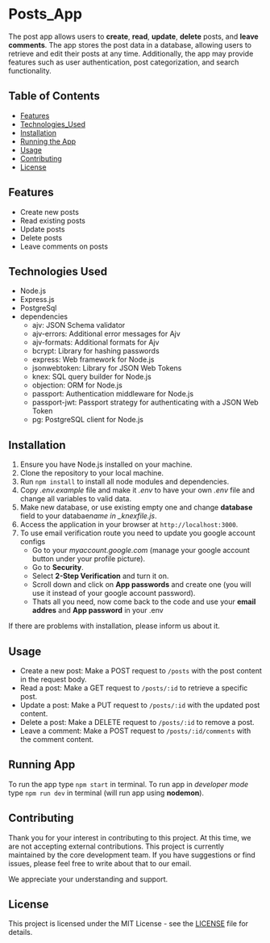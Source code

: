 # Posts_App

The post app allows users to **create**, **read**, **update**, **delete** posts, and **leave comments**. The app stores the post data in a database, allowing users to retrieve and edit their posts at any time. Additionally, the app may provide features such as user authentication, post categorization, and search functionality.

## Table of Contents

- [Features](#features)
- [Technologies_Used](#technologies-used)
- [Installation](#installation)
- [Running the App](#running-the-app)
- [Usage](#usage)
- [Contributing](#contributing)
- [License](#license)

## Features

- Create new posts
- Read existing posts
- Update posts
- Delete posts
- Leave comments on posts

## Technologies Used

- Node.js
- Express.js
- PostgreSql
- dependencies
  - ajv: JSON Schema validator
  - ajv-errors: Additional error messages for Ajv
  - ajv-formats: Additional formats for Ajv
  - bcrypt: Library for hashing passwords
  - express: Web framework for Node.js
  - jsonwebtoken: Library for JSON Web Tokens
  - knex: SQL query builder for Node.js
  - objection: ORM for Node.js
  - passport: Authentication middleware for Node.js
  - passport-jwt: Passport strategy for authenticating with a JSON Web Token
  - pg: PostgreSQL client for Node.js

## Installation

1. Ensure you have Node.js installed on your machine.
2. Clone the repository to your local machine.
3. Run `npm install` to install all node modules and dependencies.
4. Copy _.env.example_ file and make it _.env_ to have your own _.env_ file and change all variables to valid data.
5. Make new database, or use existing empty one and change **database** field to your databae*name in \_knexfile.js*.
6. Access the application in your browser at `http://localhost:3000`.
7. To use email verification route you need to update you google account configs
   - Go to your _myaccount.google.com_ (manage your google account button under your profile picture).
   - Go to **Security**.
   - Select **2-Step Verification** and turn it on.
   - Scroll down and click on **App passwords** and create one (you will use it instead of your google account password).
   - Thats all you need, now come back to the code and use your **email addres** and **App password** in your .env

If there are problems with installation, please inform us about it.

## Usage

- Create a new post: Make a POST request to `/posts` with the post content in the request body.
- Read a post: Make a GET request to `/posts/:id` to retrieve a specific post.
- Update a post: Make a PUT request to `/posts/:id` with the updated post content.
- Delete a post: Make a DELETE request to `/posts/:id` to remove a post.
- Leave a comment: Make a POST request to `/posts/:id/comments` with the comment content.

## Running App

To run the app type `npm start` in terminal.
To run app in _developer mode_ type `npm run dev` in terminal (will run app using **nodemon**).

## Contributing

Thank you for your interest in contributing to this project. At this time, we are not accepting external contributions. This project is currently maintained by the core development team. If you have suggestions or find issues, please feel free to write about that to our email.

We appreciate your understanding and support.

## License

This project is licensed under the MIT License - see the [LICENSE](LICENSE) file for details.
